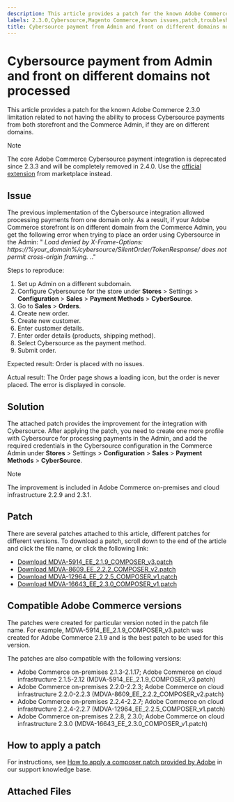 ```yaml
---
description: This article provides a patch for the known Adobe Commerce 2.3.0 limitation related to not having the ability to process Cybersource payments from both storefront and the Commerce Admin, if they are on different domains.
labels: 2.3.0,Cybersource,Magento Commerce,known issues,patch,troubleshooting,payment,domain,Commerce Admin,store front,Adobe Commerce,cloud infrastructure,on-premises
title: Cybersource payment from Admin and front on different domains not processed
---
```


# Cybersource payment from Admin and front on different domains not processed

This article provides a patch for the known Adobe Commerce 2.3.0 limitation related to not having the ability to process Cybersource payments from both storefront and the Commerce Admin, if they are on different domains.

>[!NOTE]
>
>The core Adobe Commerce Cybersource payment integration is deprecated since 2.3.3 and will be completely removed in 2.4.0. Use the [official extension](https://marketplace.magento.com/cybersource-global-payment-management.html) from marketplace instead.

## Issue

The previous implementation of the Cybersource integration allowed processing payments from one domain only. As a result, if your Adobe Commerce storefront is on different domain from the Commerce Admin, you get the following error when trying to place an order using Cybersource in the Admin: " *Load denied by X-Frame-Options: https://%your\_domain%/cybersource/SilentOrder/TokenResponse/ does not permit cross-origin framing.* .."

 <span class="wysiwyg-underline">Steps to reproduce</span>:

1. Set up Admin on a different subdomain.
1. Configure Cybersource for the store under **Stores** > Settings > **Configuration** > **Sales** > **Payment Methods** > **CyberSource**.
1. Go to **Sales** > **Orders**.
1. Create new order.
1. Create new customer.
1. Enter customer details.
1. Enter order details (products, shipping method).
1. Select Cybersource as the payment method.
1. Submit order.

 <span class="wysiwyg-underline">Expected result</span>: Order is placed with no issues.

 <span class="wysiwyg-underline">Actual result</span>: The Order page shows a loading icon, but the order is never placed. The error is displayed in console.

## Solution

The attached patch provides the improvement for the integration with Cybersource. After applying the patch, you need to create one more profile with Cybersource for processing payments in the Admin, and add the required credentials in the Cybersource configuration in the Commerce Admin under **Stores** > Settings > **Configuration** > **Sales** > **Payment Methods** > **CyberSource**.

>[!NOTE]
>
>The improvement is included in Adobe Commerce on-premises and cloud infrastructure 2.2.9 and 2.3.1.

## Patch

There are several patches attached to this article, different patches for different versions. To download a patch, scroll down to the end of the article and click the file name, or click the following link:

* [Download MDVA-5914\_EE\_2.1.9\_COMPOSER\_v3.patch](assets/MDVA-5914_EE_2.1.9_COMPOSER_v3.patch.zip)
* [Download MDVA-8609\_EE\_2.2.2\_COMPOSER\_v2.patch](assets/MDVA-8609_EE_2.2.2_COMPOSER_v2.patch.zip)
* [Download MDVA-12964\_EE\_2.2.5\_COMPOSER\_v1.patch](assets/MDVA-12964_EE_2.2.5_COMPOSER_v1.patch.zip)
* [Download MDVA-16643\_EE\_2.3.0\_COMPOSER\_v1.patch](assets/MDVA-16643_EE_2.3.0_COMPOSER_v1.patch.zip)

## Compatible Adobe Commerce versions

The patches were created for particular version noted in the patch file name. For example, MDVA-5914\_EE\_2.1.9\_COMPOSER\_v3.patch was created for Adobe Commerce 2.1.9 and is the best patch to be used for this version.

The patches are also compatible with the following versions:

* Adobe Commerce on-premises 2.1.3-2.1.17; Adobe Commerce on cloud infrastructure 2.1.5-2.12 (MDVA-5914\_EE\_2.1.9\_COMPOSER\_v3.patch)
* Adobe Commerce on-premises 2.2.0-2.2.3; Adobe Commerce on cloud infrastructure 2.2.0-2.2.3 (MDVA-8609\_EE\_2.2.2\_COMPOSER\_v2.patch)
* Adobe Commerce on-premises 2.2.4-2.2.7; Adobe Commerce on cloud infrastructure 2.2.4-2.2.7 (MDVA-12964\_EE\_2.2.5\_COMPOSER\_v1.patch)
* Adobe Commerce on-premises 2.2.8, 2.3.0; Adobe Commerce on cloud infrastructure 2.3.0 (MDVA-16643\_EE\_2.3.0\_COMPOSER\_v1.patch)

## How to apply a patch

For instructions, see [How to apply a composer patch provided by Adobe](https://support.magento.com/hc/en-us/articles/360028367731) in our support knowledge base.

## Attached Files
